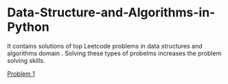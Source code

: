# Data-Structure-and-Algorithms-in-Python
It contains solutions of top Leetcode problems in data structures and algorithms domain . Solving these types of probelms increases the problem solving skills.

<a href="https://leetcode.com/problems/sqrtx/description/">Problem 1</a>
